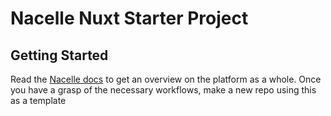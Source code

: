 # Nacelle Nuxt Starter Project

## Getting Started

Read the [Nacelle docs](https://docs.getnacelle.com) to get an overview on the platform as a whole. Once you have a grasp of the necessary workflows, make a new repo using this as a template

